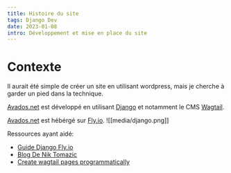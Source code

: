 ```yaml
---
title: Histoire du site
tags: Django Dev
date: 2023-01-08
intro: Développement et mise en place du site 
---
```


# Contexte
Il aurait été simple de créer un site en utilisant wordpress, mais je cherche à garder un pied dans la technique. 

[Avados.net](avados.net) est développé en utilisant [Django](https://www.djangoproject.com/) et notamment le CMS [Wagtail](https://wagtail.org/).

[Avados.net](avados.net) est hébérgé sur [Fly.io](https://fly.io/).
![[media/django.png]]

Ressources ayant aidé:

- [Guide Django Fly.io](https://fly.io/docs/django/getting-started/existing/)
- [Blog De Nik Tomazic](https://testdriven.io/blog/django-fly/)
- [Create wagtail pages programmatically](https://www.codista.com/en/blog/create-wagtail-pages-programmatically/)






